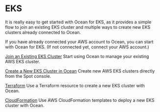 # EKS

It is really easy to get started with Ocean for EKS, as it provides a simple flow to join an existing EKS cluster and multiple ways to create new EKS clusters already connected to Ocean.

If you have already connected your AWS account to Ocean, you can start with Ocean for EKS. (If not connected yet, connect your AWS account.)

[Join an Existing EKS Cluster](getting-started/eks/join-an-existing-cluster.md)
Start using Ocean to manage your existing AWS EKS cluster.

[Create a New EKS Cluster in Ocean](getting-started/eks/create-a-new-cluster.md)
Create new AWS EKS clusters directly from the Spot console.

[Terraform](getting-started/eks/terraform.md)
Use a Terraform resource to create a new EKS cluster with Ocean.

[CloudFormation](https://aws.amazon.com/quickstart/architecture/spotinst-ocean-eks/)
Use AWS CloudFormation templates to deploy a new EKS cluster with Ocean.
